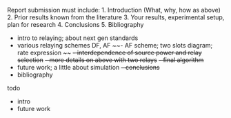 Report submission must include:
	1.  Introduction (What, why, how as above)
	2.  Prior results known from the literature
	3.  Your results, experimental setup, plan for research
	4.  Conclusions
	5.  Bibliography

- intro to relaying; about next gen standards
- various relaying schemes DF, AF
~~- AF scheme; two slots diagram; rate expression ~~
~~- interdependence of source power and relay selection~~
~~- more details on above with two relays~~
~~- final algorithm~~
- future work; a little about simulation
~~- conclusions~~
- bibliography


todo
- intro
- future work
